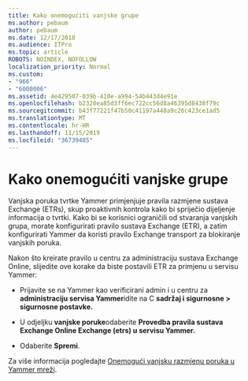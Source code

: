 ```yaml
---
title: Kako onemogućiti vanjske grupe
ms.author: pebaum
author: pebaum
ms.date: 12/17/2018
ms.audience: ITPro
ms.topic: article
ROBOTS: NOINDEX, NOFOLLOW
localization_priority: Normal
ms.custom:
- "966"
- "6000006"
ms.assetid: 4e429507-039b-410e-a994-54b443d4e91e
ms.openlocfilehash: b2328ea85d3ff6ec722cc56d8a46395d8438f79c
ms.sourcegitcommit: b43f77221f47b50c41197a448a9c26c423ce1ad5
ms.translationtype: MT
ms.contentlocale: hr-HR
ms.lasthandoff: 11/15/2019
ms.locfileid: "36739485"
---
```

# <a name="how-to-disable-external-groups"></a>Kako onemogućiti vanjske grupe

Vanjska poruka tvrtke Yammer primjenjuje pravila razmjene sustava Exchange (ETRs), skup proaktivnih kontrola kako bi spriječio dijeljenje informacija o tvrtki. Kako bi se korisnici ograničili od stvaranja vanjskih grupa, morate konfigurirati pravilo sustava Exchange (ETR), a zatim konfigurirati Yammer da koristi pravilo Exchange transport za blokiranje vanjskih poruka.
  
Nakon što kreirate pravilo u centru za administraciju sustava Exchange Online, slijedite ove korake da biste postavili ETR za primjenu u servisu Yammer:
  
- Prijavite se na Yammer kao verificirani admin i u centru za **administraciju servisa Yammer**idite na C **sadržaj i sigurnosne \> sigurnosne postavke.**

- U odjeljku **vanjske poruke**odaberite **Provedba pravila sustava Exchange Online Exchange (etrs) u servisu Yammer.**

- Odaberite **Spremi**.

Za više informacija pogledajte [Onemogući vanjsku razmjenu poruka u Yammer mreži](https://docs.microsoft.com/yammer/work-with-external-users/disable-external-messaging).
  